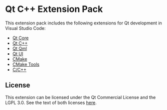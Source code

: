 # Qt C++ Extension Pack

This extension pack includes the following extensions for Qt development in Visual Studio Code:

* [Qt Core](https://marketplace.visualstudio.com/items?itemName=theqtcompany.qt-core)
* [Qt C++](https://marketplace.visualstudio.com/items?itemName=theqtcompany.qt-cpp)
* [Qt Qml](https://marketplace.visualstudio.com/items?itemName=theqtcompany.qt-qml)
* [Qt UI](https://marketplace.visualstudio.com/items?itemName=theqtcompany.qt-ui)
* [CMake](https://marketplace.visualstudio.com/items?itemName=twxs.cmake)
* [CMake Tools](https://marketplace.visualstudio.com/items?itemName=ms-vscode.cmake-tools)
* [C/C++](https://marketplace.visualstudio.com/items?itemName=ms-vscode.cpptools)

## License

This extension can be licensed under the Qt Commercial License and the
LGPL 3.0. See the text of both licenses [here](LICENSE).
